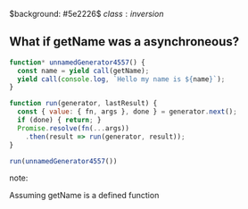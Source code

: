 $background: #5e2226$
$class:inversion$

## What if getName was a asynchroneous?

```js
function* unnamedGenerator4557() {
  const name = yield call(getName);
  yield call(console.log, `Hello my name is ${name}`);
}

function run(generator, lastResult) {
  const { value: { fn, args }, done } = generator.next();
  if (done) { return; }
  Promise.resolve(fn(...args))
    .then(result => run(generator, result));
}

run(unnamedGenerator4557())
```

note:

Assuming getName is a defined function
